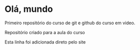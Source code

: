 # Olá, mundo
 Primeiro repositório do curso de git e github do curso em video.

 Repositório criado para a aula do curso
 
 Esta linha foi adicionada direto pelo site
